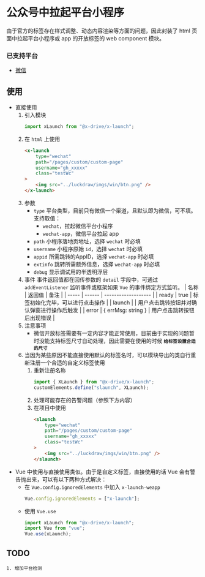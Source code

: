 公众号中拉起平台小程序
================================

由于官方的标签存在样式调整、动态内容渲染等方面的问题，因此封装了 html 页面中拉起平台小程序或 app 的开放标签的 web component 模块。

### 已支持平台
- [微信](https://developers.weixin.qq.com/doc/offiaccount/OA_Web_Apps/Wechat_Open_Tag.html)

## 使用

- 直接使用
    1. 引入模块
        ```ts
        import xLaunch from "@x-drive/x-launch";
        ```
    1. 在 `html` 上使用
        ```html
        <x-launch
            type="wechat"
            path="/pages/custom/custom-page"
            username="gh_xxxxx"
            class="testWc"
        >
            <img src="../luckdraw/imgs/win/btn.png" />
        </x-launch>
        ```
    1. 参数
        - `type` 平台类型，目前只有微信一个渠道，且默认即为微信，可不填。支持取值：
            - `wechat`，拉起微信平台小程序
            - `wechat-app`，微信平台拉起 app
        - `path` 小程序落地页地址，选择 `wechat` 时必填
        - `username` 小程序原始 `id`，选择 `wechat` 时必填
        - `appid` 所需跳转的AppID，选择 `wechat-app` 时必填
        - `extinfo` 跳转所需额外信息，选择 `wechat-app` 时必填
        - `debug` 显示调试用的半透明浮层
    1. 事件
        事件返回值都在回传参数的 `detail` 字段中，可通过 `addEventListener` 监听事件或框架如果 `Vue` 的事件绑定方式监听。
        | 名称  | 返回值   | 备注                |
        | ----- | ------ | ------------------- |
        | ready | true   | 标签初始化完毕，可以进行点击操作 |
        | launch |       | 用户点击跳转按钮并对确认弹窗进行操作后触发 |
        | error | { errMsg: string } | 用户点击跳转按钮后出现错误 |
    1. 注意事项
        - 微信开放标签需要有一定内容才能正常使用，目前由于实现的问题暂时没能支持标签尺寸自动处理，因此需要在使用的时候 **`给标签设置合适的尺寸`**
    1. 当因为某些原因不能直接使用默认的标签名时，可以模块导出的类自行重新注册一个合适的自定义标签使用
        1. 重新注册名称
            ```ts
            import { XLaunch } from "@x-drive/x-launch"; 
            customElements.define("slaunch", XLaunch);
            ```
        1. 处理可能存在的告警问题（参照下方内容）
        1. 在项目中使用
            ```html
            <slaunch
                type="wechat"
                path="/pages/custom/custom-page"
                username="gh_xxxxx"
                class="testWc"
            >
                <img src="../luckdraw/imgs/win/btn.png" />
            </slaunch>
            ```
- Vue 中使用与直接使用类似。由于是自定义标签，直接使用的话 Vue 会有警告抛出来，可以有以下两种方式解决：
    - 在 `Vue.config.ignoredElements` 中加入 `x-launch-weapp`
        ```ts
        Vue.config.ignoredElements = ["x-launch"];
        ```
    - 使用 `Vue.use`
        ```ts
        import xLaunch from "@x-drive/x-launch";
        import Vue from "vue";
        Vue.use(xLaunch);
        ```
## TODO
    1. 增加平台检测